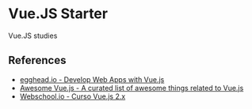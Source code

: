 # Vue.JS Starter
Vue.JS studies
## References
- [egghead.io - Develop Web Apps with Vue.js](https://egghead.io/courses/develop-web-apps-with-vue-js)
- [Awesome Vue.js - A curated list of awesome things related to Vue.js](https://github.com/vuejs/awesome-vue)
- [Webschool.io - Curso Vue.js 2.x](https://github.com/Webschool-io/vuejs-2-na-pratica)
